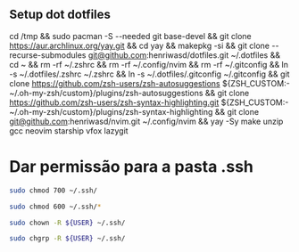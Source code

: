 ## Setup dot dotfiles
cd /tmp && sudo pacman -S --needed git base-devel && git clone https://aur.archlinux.org/yay.git && cd yay && makepkg -si &&
git clone --recurse-submodules git@github.com:henriwasd/dotfiles.git ~/.dotfiles &&
cd ~ &&
rm -rf ~/.zshrc &&
rm -rf ~/.config/nvim &&
rm -rf ~/.gitconfig &&
ln -s ~/.dotfiles/.zshrc ~/.zshrc &&
ln -s ~/.dotfiles/.gitconfig ~/.gitconfig &&
git clone https://github.com/zsh-users/zsh-autosuggestions ${ZSH_CUSTOM:-~/.oh-my-zsh/custom}/plugins/zsh-autosuggestions &&
git clone https://github.com/zsh-users/zsh-syntax-highlighting.git ${ZSH_CUSTOM:-~/.oh-my-zsh/custom}/plugins/zsh-syntax-highlighting &&
git clone git@github.com:henriwasd/nvim.git ~/.config/nvim &&
yay -Sy make unzip gcc neovim starship vfox lazygit

# Dar permissão para a pasta .ssh
```bash
sudo chmod 700 ~/.ssh/
```
```bash
sudo chmod 600 ~/.ssh/*
```
```bash
sudo chown -R ${USER} ~/.ssh/
```
```bash
sudo chgrp -R ${USER} ~/.ssh/
```

